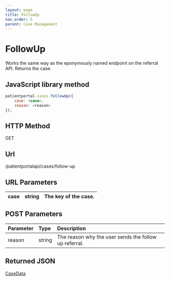 ```yaml
---
layout: page
title: FollowUp
nav_order: 5
parent: Case Management
---
```


# FollowUp

Works the same way as the eponymously named endpoint on the referral API. Returns the case.

## JavaScript library method

```javascript
patientportal.cases.followUp({
    case: <case>,
    reason: <reason>
});
```

## HTTP Method

GET

## ****Url****

/patientportalapi/cases/follow-up

## URL Parameters

| case | string | The key of the case. |
| --- | --- | --- |

## POST Parameters

| Parameter | Type   | Description                                                 |
|:----------|:-------|:------------------------------------------------------------|
| reason | string | The reason why the user sends the follow up referral. |

## Returned JSON

[CaseData](#_CaseData)
